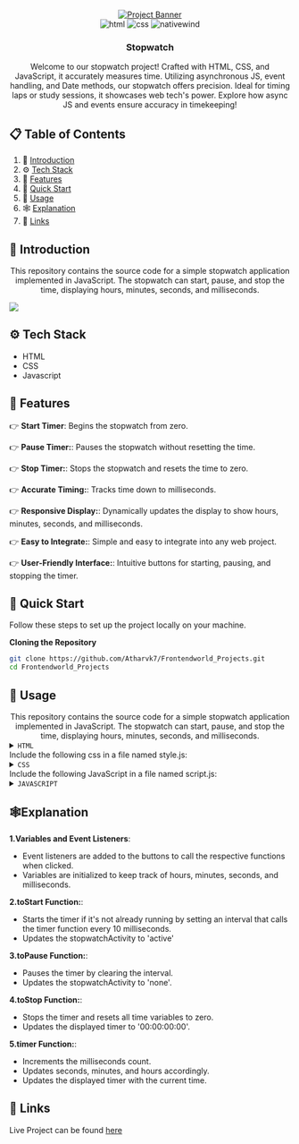 



<div align="center">
  <br />
    <a href="https://youtu.be/ZBCUegTZF7M?si=ubt0vk70lSjt6DCs" target="_blank">
      <img src="https://res.cloudinary.com/dslzeoxj7/image/upload/v1720807183/stopwatch_hcibbp.png" alt="Project Banner">
    </a>
  <br />

  <div>
    <img src="https://img.shields.io/badge/Html-black?style=for-the-badge&logoColor=white&logo=html&color=61DAFB" alt="html" />
    <img src="https://img.shields.io/badge/Css-black?style=for-the-badge&logoColor=white&logo=css&color=FD366E" alt="css" />
    <img src="https://img.shields.io/badge/Javascript-black?style=for-the-badge&logoColor=white&logo=javascript&color=06B6D4" alt="nativewind" />
  </div>

  <h3 align="center">Stopwatch</h3>

   <div align="center">
     Welcome to our stopwatch project! Crafted with HTML, CSS, and JavaScript, it accurately measures time. Utilizing asynchronous JS, event handling, and Date methods, our stopwatch offers precision. Ideal for timing laps or study sessions, it showcases web tech's power. Explore how async JS and events ensure accuracy in timekeeping!
    </div>
</div>

## 📋 <a name="table">Table of Contents</a>

1. 🤖 [Introduction](#introduction)
2. ⚙️ [Tech Stack](#tech-stack)
3. 🔋 [Features](#features)
4. 🤸 [Quick Start](#quick-start)
5. 🚀 [Usage](#usage)
6. 🕸️ [Explanation](#explanation)
7. 🔗 [Links](#links)


## <a name="introduction">🤖 Introduction</a>

<div  align="center">
This repository contains the source code for a simple stopwatch application implemented in JavaScript. The stopwatch can start, pause, and stop the time, displaying hours, minutes, seconds, and milliseconds.

</div>



<a href="https://www.linkedin.com/company/frontendworld/" target="_blank"><img src="https://github.com/sujatagunale/EasyRead/assets/151519281/618f4872-1e10-42da-8213-1d69e486d02e" /></a>


## <a name="tech-stack">⚙️ Tech Stack</a>
- HTML
- CSS
- Javascript

## <a name="features">🔋 Features</a>

👉 **Start Timer**: Begins the stopwatch from zero.

👉 **Pause Timer:**:  Pauses the stopwatch without resetting the time.

👉 **Stop Timer:**: Stops the stopwatch and resets the time to zero.

👉 **Accurate Timing:**: Tracks time down to milliseconds.

👉 **Responsive Display:**: Dynamically updates the display to show hours, minutes, seconds, and milliseconds.

👉 **Easy to Integrate:**: Simple and easy to integrate into any web project.

👉 **User-Friendly Interface:**: Intuitive buttons for starting, pausing, and stopping the timer.

## <a name="quick-start">🤸 Quick Start</a>

Follow these steps to set up the project locally on your machine.


**Cloning the Repository**

```bash
git clone https://github.com/Atharvk7/Frontendworld_Projects.git
cd Frontendworld_Projects
```

## <a name="usage">🚀 Usage</a>
<div align="center">
This repository contains the source code for a simple stopwatch application implemented in JavaScript. The stopwatch can start, pause, and stop the time, displaying hours, minutes, seconds, and milliseconds.

</div>

<details>
<summary><code>HTML</code></summary>

```html
<!DOCTYPE html>
<html lang="en-US">
<head>
    <meta charset="UTF-8">
    <meta http-equiv="X-UA-Compatible" content="IE=edge">
    <meta name="viewport" content="width=device-width, initial-scale=1.0">
    <link rel="shortcut icon" href="images/ws.png" type="image/x-icon">
    <link rel="stylesheet" href="style.css">
    <title>Stopwatch</title>
</head>
<body>
    <header>
        <h1>Stopwatch</h1>
    </header>
    <main>
        <section>
            <h2 id="timer">00:00:00<span id="millisecond">:00</span></h2>
            <article>
                <button id="start">Start</button>
                <button id="pause">Pause</button>
                <button id="stop">Stop</button>
            </article>
        </section>
    </main>
    <footer>
        <p>By FrontendWorld</p>
    </footer>

    <script src="script.js"></script>
</body>
</html>
```

</details>



<div>Include the following css in a file named style.js:</div>

<details>
<summary><code>CSS</code></summary>

```css
:root {
    --transparent-black : rgba(0, 0, 0, 0.445);
    --red: rgb(235, 15, 15);
    --green: rgb(30, 184, 30);
    --gray: rgb(211, 211, 211);
    --dark-color: #111;
    --font-color: #f0ece2;;
}

* {
    box-sizing: border-box;
}

html, body {
    margin: 0px;
    padding: 0px;
    font-family: Arial, Helvetica, sans-serif;
}

body {
    display: flex;
    flex-direction: column;
    justify-content: center;
    align-items: center;
    background-color: var(--dark-color);
}

header, footer {
    color: var(--font-color);
}

section {
    display: flex;
    flex-direction: column;
    justify-content: center;
    align-items: center;
    padding-top: 5px;
    padding-bottom: 5px;
    border-radius: 20px;
    box-shadow: 1px 1px 10px var(--transparent-black);
    width: 500px;
    background-color: whitesmoke;
}

article {
    display: flex;
    flex-direction: row;
}

h2 {
    font-size: 65pt;
}

#millisecond {
    font-size: 32pt;
}

#start, #pause, #stop {
    border: none;
    width: 120px;
    height: 120px;
    border-radius: 50%;
    margin: 15px;
    font-size: 18pt;
    text-transform: uppercase;
    font-weight: bold;
    cursor: pointer;
    opacity: 1;
}

#start:hover, #pause:hover, #stop:hover {
    opacity: 0.8;
    box-shadow: -1px -1px 1px var(--transparent-black),
                1px 1px 1px var(--transparent-black);
}

#start {
    background-color: var(--green);
}

#pause {
    background-color: var(--gray);
}

#stop {
    background-color: var(--red);
}
```

</details>


<div>Include the following JavaScript in a file named script.js:</div>
<details>
<summary><code>JAVASCRIPT</code></summary>

```javascript
let startBtn = document.querySelector('#start').addEventListener ('click', toStart,);
let pauseBtn = document.querySelector('#pause').addEventListener ('click', toPause);
let stopBtn = document.querySelector('#stop').addEventListener ('click', toStop);

let hour = 0;
let min = 0;
let sec = 0;
let ms = 0;
const time = 10;
let stopwatchActivity = 'none';
let stopwatch;


function toStart() {
  if (stopwatchActivity == 'none') {
    stopwatch = setInterval(() => { timer() }, time);
    stopwatchActivity = 'active';
  } else {}
}

function toPause() {
  clearInterval(stopwatch);
  stopwatchActivity = 'none';
}

function toStop() {
  stopwatchActivity = 'none';
  clearInterval(stopwatch);
  hour = 0;
  min = 0;
  sec = 0;
  ms = 0
  document.querySelector('#timer').innerHTML = '00:00:00<span id="millisecond">:00</span>';
}

function timer() {
  ms++;

  if (ms == 100) { ms = 0; sec++ }
  
  if (sec == 60) { sec = 0; min++; }

  if (min == 60) { min = 0; hour++; }

  let visualTimer = `${(hour < 10 ? `0${hour}` : hour)}:${(min < 10 ? `0${min}` : min)}:${(sec < 10 ? `0${sec}` : sec)}<span id="millisecond">:${ms < 10 ? `0${ms}` : ms}</span>`;
  document.querySelector('#timer').innerHTML = visualTimer;
}
```

</details>







## <a name="explanation">🕸️Explanation</a>
**1.Variables and Event Listeners**: 
<ul>
  <li>Event listeners are added to the buttons to call the respective functions when clicked.</li>
  <li>Variables are initialized to keep track of hours, minutes, seconds, and milliseconds.</li>
</ul>

**2.toStart Function:**: 
<ul>
  <li>Starts the timer if it's not already running by setting an interval that calls the timer function every 10 milliseconds.</li>
  <li>Updates the stopwatchActivity to 'active'</li>
</ul>

**3.toPause Function:**: 
<ul>
  <li>Pauses the timer by clearing the interval.</li>
  <li>Updates the stopwatchActivity to 'none'.</li>
</ul>

**4.toStop Function:**: 
<ul>
  <li>Stops the timer and resets all time variables to zero.</li>
  <li>Updates the displayed timer to '00:00:00:00'.</li>
</ul>

**5.timer Function:**: 
<ul>
  <li>Increments the milliseconds count.</li>
  <li>Updates seconds, minutes, and hours accordingly.</li>
  <li>Updates the displayed timer with the current time.</li>
</ul>

## <a name="links">🔗 Links</a>
Live Project can be found [here](https://frontendworld.io/)



















